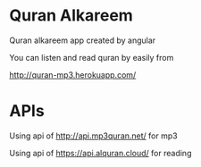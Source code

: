 # Quran Alkareem

Quran alkareem app created by angular

You can listen and read quran by easily from

http://quran-mp3.herokuapp.com/

# APIs

Using api of http://api.mp3quran.net/ for mp3

Using api of https://api.alquran.cloud/ for reading
